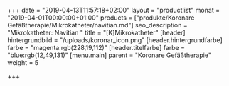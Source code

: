+++
date = "2019-04-13T11:57:18+02:00"
layout = "productlist"
monat = "2019-04-01T00:00:00+01:00"
products = ["produkte/Koronare Gefäßtherapie/Mikrokatheter/navitian.md"]
seo_description = "Mikrokatheter: Navitian "
title = "[K]Mikrokatheter"
[header]
hintergrundbild = "/uploads/koronar_icon.png"
[header.hintergrundfarbe]
farbe = "magenta:rgb(228,19,112)"
[header.titelfarbe]
farbe = "blue:rgb(12,49,131)"
[menu.main]
parent = "Koronare Gefäßtherapie"
weight = 5

+++
